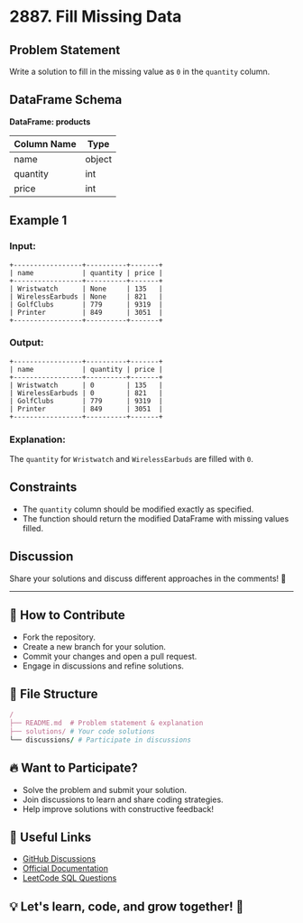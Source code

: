 # 2887. Fill Missing Data

## Problem Statement

Write a solution to fill in the missing value as `0` in the `quantity` column.

## DataFrame Schema

**DataFrame: products**

| Column Name | Type   |
| ----------- | ------ |
| name        | object |
| quantity    | int    |
| price       | int    |

## Example 1

### **Input:**

```plaintext
+-----------------+----------+-------+
| name            | quantity | price |
+-----------------+----------+-------+
| Wristwatch      | None     | 135   |
| WirelessEarbuds | None     | 821   |
| GolfClubs       | 779      | 9319  |
| Printer         | 849      | 3051  |
+-----------------+----------+-------+
```

### **Output:**

```plaintext
+-----------------+----------+-------+
| name            | quantity | price |
+-----------------+----------+-------+
| Wristwatch      | 0        | 135   |
| WirelessEarbuds | 0        | 821   |
| GolfClubs       | 779      | 9319  |
| Printer         | 849      | 3051  |
+-----------------+----------+-------+
```

### **Explanation:**
The `quantity` for `Wristwatch` and `WirelessEarbuds` are filled with `0`.

## Constraints
- The `quantity` column should be modified exactly as specified.
- The function should return the modified DataFrame with missing values filled.

## Discussion
Share your solutions and discuss different approaches in the comments! 🚀

---

## 🎯 How to Contribute
- Fork the repository.
- Create a new branch for your solution.
- Commit your changes and open a pull request.
- Engage in discussions and refine solutions.

## 📂 File Structure
```rb
/
├── README.md  # Problem statement & explanation
├── solutions/ # Your code solutions
└── discussions/ # Participate in discussions
```

## 🔥 Want to Participate?
- Solve the problem and submit your solution.
- Join discussions to learn and share coding strategies.
- Help improve solutions with constructive feedback!

## 🔗 Useful Links
- [GitHub Discussions](https://github.com/your-repo/discussions)
- [Official Documentation](https://pandas.pydata.org/docs/)
- [LeetCode SQL Questions](https://leetcode.com/problemset/database/)

## 💡 Let's learn, code, and grow together! 🚀

